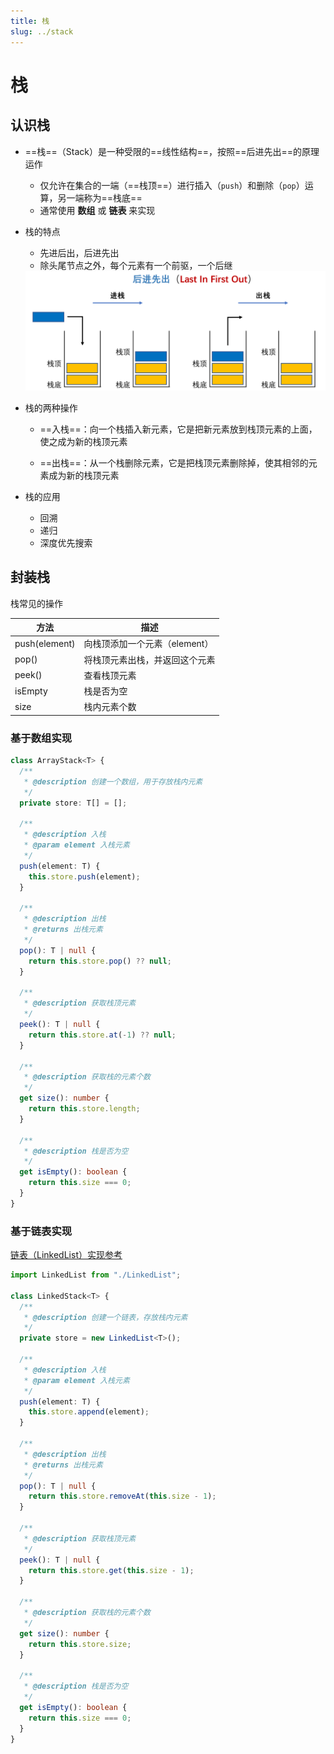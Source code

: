 ```yaml
---
title: 栈
slug: ../stack
---
```

# 栈

## 认识栈

- ==栈==（Stack）是一种受限的==线性结构==，按照==后进先出==的原理运作
  
  - 仅允许在集合的一端（==栈顶==）进行插入（`push`）和删除（`pop`）运算，另一端称为==栈底==
  - 通常使用 **数组** 或 **链表** 来实现
  
- 栈的特点

  - 先进后出，后进先出
  - 除头尾节点之外，每个元素有一个前驱，一个后继

  <img src="./images/image-20240118000618319.png" alt="image-20240118000618319" style="zoom:67%;" />

- 栈的两种操作

  - ==入栈==：向一个栈插入新元素，它是把新元素放到栈顶元素的上面，使之成为新的栈顶元素

  - ==出栈==：从一个栈删除元素，它是把栈顶元素删除掉，使其相邻的元素成为新的栈顶元素

- 栈的应用
  - 回溯
  - 递归
  - 深度优先搜索



## 封装栈

栈常见的操作

| 方法          | 描述                           |
| ------------- | ------------------------------ |
| push(element) | 向栈顶添加一个元素（element）  |
| pop()         | 将栈顶元素出栈，并返回这个元素 |
| peek()        | 查看栈顶元素                   |
| isEmpty       | 栈是否为空                     |
| size          | 栈内元素个数                   |

### 基于数组实现

```typescript
class ArrayStack<T> {
  /**
   * @description 创建一个数组，用于存放栈内元素
   */
  private store: T[] = [];

  /**
   * @description 入栈
   * @param element 入栈元素
   */
  push(element: T) {
    this.store.push(element);
  }

  /**
   * @description 出栈
   * @returns 出栈元素
   */
  pop(): T | null {
    return this.store.pop() ?? null;
  }

  /**
   * @description 获取栈顶元素
   */
  peek(): T | null {
    return this.store.at(-1) ?? null;
  }

  /**
   * @description 获取栈的元素个数
   */
  get size(): number {
    return this.store.length;
  }

  /**
   * @description 栈是否为空
   */
  get isEmpty(): boolean {
    return this.size === 0;
  }
}
```



### 基于链表实现

[链表（LinkedList）实现参考](./linkedList#单向链表完整实现)

```typescript
import LinkedList from "./LinkedList";

class LinkedStack<T> {
  /**
   * @description 创建一个链表，存放栈内元素
   */
  private store = new LinkedList<T>();

  /**
   * @description 入栈
   * @param element 入栈元素
   */
  push(element: T) {
    this.store.append(element);
  }

  /**
   * @description 出栈
   * @returns 出栈元素
   */
  pop(): T | null {
    return this.store.removeAt(this.size - 1);
  }

  /**
   * @description 获取栈顶元素
   */
  peek(): T | null {
    return this.store.get(this.size - 1);
  }

  /**
   * @description 获取栈的元素个数
   */
  get size(): number {
    return this.store.size;
  }

  /**
   * @description 栈是否为空
   */
  get isEmpty(): boolean {
    return this.size === 0;
  }
}
```
